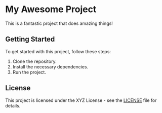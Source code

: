 # My Awesome Project

This is a fantastic project that does amazing things!

## Getting Started

To get started with this project, follow these steps:

1. Clone the repository.
2. Install the necessary dependencies.
3. Run the project.

## License

This project is licensed under the XYZ License - see the [LICENSE](LICENSE) file for details.

